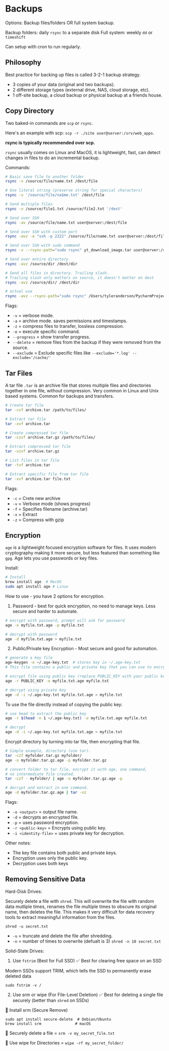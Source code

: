 # Backups

Options: Backup files/folders OR full system backup.

Backup folders: daily ``rsync`` to a separate disk
Full system: weekly ``dd`` or ``timeshift``

Can setup with cron to run regularly.

## Philosophy

Best practice for backing up files is called 3-2-1 backup strategy.

- 3 copies of your data (original and two backups).
- 2 different storage types (external drive, NAS, cloud storage, etc).
- 1 off-site backup, a cloud backup or physical backup at a friends house.

## Copy Directory

Two baked-in commands are ``scp`` or ``rsync``.

Here's an example with scp: ``scp -r ./site user@server:/srv/web_apps``.

**rsync is typically recommended over scp.**

``rsync`` usually comes on Linux and MacOS, it is lightweight, fast, can detect
changes in files to do an incremental backup. 

Commands: 

```bash
# Basic save file to another folder
rsync -v /source/file/name.txt /dest/file

# Use literal string (preserve string for special characters)
rsync -v '/source/file/na$me.txt' /dest/file

# Send multiple files
rsync -v /source/file1.txt /source/file2.txt '/dest'

# Send over SSH
rsync -av /source/file/name.txt user@server:/dest/file

# Send over SSH with custom port
rsync -avz -e "ssh -p 2222" /source/file/name.txt user@server:/dest/file

# Send over SSH with sudo command
rsync -v --rsync-path="sudo rsync" yt_download_image.tar user@server:/srv/flask_yt_download

# Send over entire directory
rsync -avz /source/dir /dest/dir

# Send all files in directory. Trailing slash. 
# Trailing slash only matters on source, it doesn't matter on dest
rsync -avz /source/dir/ /dest/dir

# actual use
rsync -avz --rsync-path="sudo rsync" /Users/tyleranderson/PycharmProjects tyler@anderson.home:/home/tyler/backup
```

Flags: 

- ``-v`` = verbose mode.
- ``-a`` = archive mode. saves permissions and timestamps.
- ``-z`` = compress files to transfer, lossless compression.
- ``-e`` = execute specific command.
- ``--progress`` = show transfer progress.
- ``--delete`` = remove files from the backup if they were removed from the source.
- ``--exclude`` = Exclude specific files like ``--exclude='*.log' --exclude='/cache/'``

## Tar Files

A tar file ``.tar`` is an archive file that stores multiple files and 
directories together in one file, without compression. Very common
in Linux and Unix based systems. Common for backups and transfers.

```bash
# Create tar file
tar -cvf archive.tar /path/to/files/

# Extract tar file
tar -xvf archive.tar

# Create compressed tar file
tar -czvf archive.tar.gz /path/to/files/

# Extract compressed tar file
tar -xzvf archive.tar.gz

# List files in tar file
tar -tvf archive.tar

# Extract specific file from tar file
tar -xvf archive.tar file.txt
```

Flags:

- ``-c`` = Crete new archive
- ``-v`` = Verbose mode (shows progress)
- ``-f`` = Specifies filename (archive.tar)
- ``-x`` = Extract
- ``-z`` = Compress with gzip

## Encryption

``age`` is a lightweight focused encryption software for files. 
It uses modern cryptography making it more secure, but less featured 
than something like ``gpg``. Age  lets you use passwords or key files.

Install:

```bash
# Install
brew install age  # MacOS
sudo apt install age # Linux
```

How to use - you have 2 options for encryption.

1. Password - best for quick encryption, no need to manage keys. Less secure and harder to automate.

```bash
# encrypt with password, prompt will ask for password
age -o myfile.txt.age -p myfile.txt

# decrypt with password
age -d myfile.txt.age > myfile.txt

```

2. Public/Private key Encryption - Most secure and good for automation.

```bash
# generate a key file
age-keygen -o ~/.age-key.txt  # stores key in ~/.age-key.txt
# This file contains a public and private key that you can use to encrypt files.

# encrypt file using public key (replace PUBLIC_KEY with your public key in the file)
age -r PUBLIC_KEY -o myfile.txt.age myfile.txt

# decrypt using private key
age -d -i ~/.age-key.txt myfile.txt.age > myfile.txt
```

To use the file directly instead of copying the public key:

```bash
# use head to extract the public key
age -r $(head -n 1 ~/.age-key.txt) -o myfile.txt.age myfile.txt

# decrypt
age -d -i ~/.age-key.txt myfile.txt.age > myfile.txt
```

Encrypt directory by turning into tar file, then encrypting that file.

```bash
# Simple example, directory (use tar).
tar -czf myfolder.tar.gz myfolder/
age -o myfolder.tar.gz.age -p myfolder.tar.gz

# convert folder to tar file, encrypt it with age, one command,
# no intermediate file created.
tar -czf - myfolder/ | age -o myfolder.tar.gz.age -p

# decrypt and extract in one command.
age -d myfolder.tar.gz.age | tar -xz
```

Flags:

- ``-o <output>`` = output file name.
- ``-d`` = decrypts an encrypted file.
- ``-p`` = uses password encryption.
- ``-r <public-key>`` = Encrypts using public key.
- ``-i <identity-file>`` = uses private key for decryption. 

Other notes:

- The key file contains both public and private keys.
- Encryption uses only the public key. 
- Decryption uses both keys

## Removing Sensitive Data

Hard-Disk Drives:

Securely delete a file with ``shred``. This will overwrite the file with 
random data mutliple times, renames the file multiple times to obscure 
its original name, then deletes the file. This makes it very difficult 
for data recovery tools to extract meaningful information from the files.

``shred -u secret.txt``

- ``-u`` = truncate and delete the file after shredding.
- ``-n`` = number of times to overwrite (defualt is 3) ``shred -n 10 secret.txt``

Solid-State Drives:

1. Use ``fstrim`` (Best for Full SSD)
✅ Best for clearing free space on an SSD

Modern SSDs support TRIM, which tells the SSD to permanently erase deleted data

``sudo fstrim -v /``

2. Use srm or wipe (For File-Level Deletion)
✅ Best for deleting a single file securely (better than ``shred`` on SSDs)

🔹 Install srm (Secure Remove)

```
sudo apt install secure-delete  # Debian/Ubuntu
brew install srm               # macOS
```

🔹 Securely delete a file = ``srm -v my_secret_file.txt`` 

🔹 Use wipe for Directories = ``wipe -rf my_secret_folder/``
